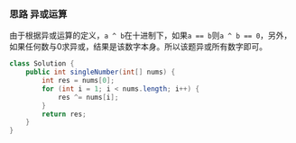 ### 思路 异或运算

由于根据异或运算的定义，`a ^ b`在十进制下，如果`a == b`则`a ^ b == 0`，另外，如果任何数与0求异或，结果是该数字本身。所以该题异或所有数字即可。

```java
class Solution {
    public int singleNumber(int[] nums) {
        int res = nums[0];
        for (int i = 1; i < nums.length; i++) {
            res ^= nums[i];
        }
        return res;
    }
}
```

